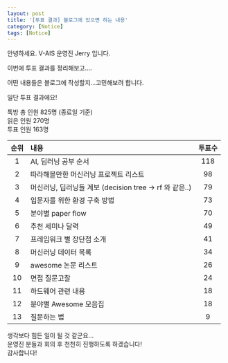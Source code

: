 ```yaml
---
layout: post
title: '[투표 결과] 블로그에 있으면 하는 내용'
category: [Notice]
tags: [Notice]
---
```


안녕하세요. V-AIS 운영진 Jerry 입니다.

이번에 투표 결과를 정리해보고....

어떤 내용들은 블로그에 작성할지...고민해보려 합니다.

일단 투표 결과에요!

톡방 총 인원 825명 (종료일 기준)  
읽은 인원 270명  
투표 인원 163명 

|  순위   | 내용                                         |  투표수  |
| :---: | :----------------------------------------- | :---: |
|   1   | AI, 딥러닝 공부 순서                              |  118  |
|   2   | 따라해볼만한 머신러닝 프로젝트 리스트                       |  98   |
|   3   | 머신러닝, 딥러닝들 계보 (decision tree -> rf 와 같은..) |  79   |
|   4   | 입문자를 위한 환경 구축 방법                           |  73   |
|   5   | 분야별 paper flow                             |  70   |
|   6   | 추천 세미나 달력                                  |  49   |
|   7   | 프레임워크 별 장단점 소개                             |  41   |
|   8   | 머신러닝 데이터 목록                                |  34   |
|   9   | awesome 논문 리스트                             |  26   |
|  10   | 면접 질문고찰                                    |  24   |
|  11   | 하드웨어 관련 내용                                 |  18   |
|  12   | 분야별 Awesome 모음집                            |  18   |
|  13   | 질문하는 법                                     |   9   |



생각보다 힘든 일이 될 것 같군요...  
운영진 분들과 회의 후 천천히 진행하도록 하겠습니다!  
감사합니다!
